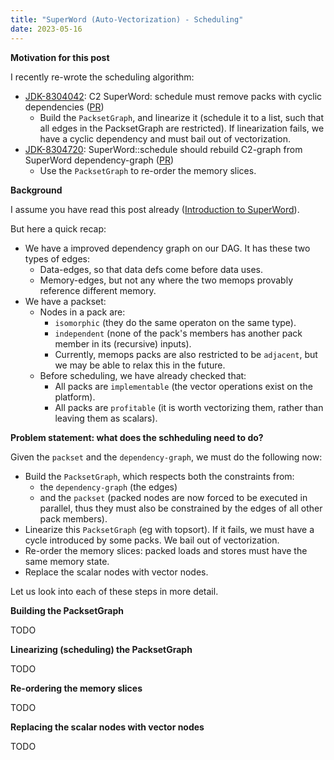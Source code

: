 ```yaml
---
title: "SuperWord (Auto-Vectorization) - Scheduling"
date: 2023-05-16
---
```


**Motivation for this post**

I recently re-wrote the scheduling algorithm:
- [JDK-8304042](https://bugs.openjdk.org/browse/JDK-8304042): C2 SuperWord: schedule must remove packs with cyclic dependencies ([PR](https://github.com/openjdk/jdk/pull/13078))
  - Build the `PacksetGraph`, and linearize it (schedule it to a list, such that all edges in the PacksetGraph are restricted). If linearization fails, we have a cyclic dependency and must bail out of vectorization.
- [JDK-8304720](https://bugs.openjdk.org/browse/JDK-8304720): SuperWord::schedule should rebuild C2-graph from SuperWord dependency-graph ([PR](https://github.com/openjdk/jdk/pull/13354))
  - Use the `PacksetGraph` to re-order the memory slices.

**Background**

I assume you have read this post already ([Introduction to SuperWord](https://eme64.github.io/blog/2023/02/23/SuperWord-Introduction.html)).

But here a quick recap:
- We have a improved dependency graph on our DAG. It has these two types of edges:
  - Data-edges, so that data defs come before data uses.
  - Memory-edges, but not any where the two memops provably reference different memory.
- We have a packset:
  - Nodes in a pack are:
    - `isomorphic` (they do the same operaton on the same type).
    - `independent` (none of the pack's members has another pack member in its (recursive) inputs).
    - Currently, memops packs are also restricted to be `adjacent`, but we may be able to relax this in the future.
  - Before scheduling, we have already checked that:
    - All packs are `implementable` (the vector operations exist on the platform).
    - All packs are `profitable` (it is worth vectorizing them, rather than leaving them as scalars).



**Problem statement: what does the schheduling need to do?**

Given the `packset` and the `dependency-graph`, we must do the following now:
- Build the `PacksetGraph`, which respects both the constraints from:
  - the `dependency-graph` (the edges)
  - and the `packset` (packed nodes are now forced to be executed in parallel, thus they must also be constrained by the edges of all other pack members).
- Linearize this `PacksetGraph` (eg with topsort). If it fails, we must have a cycle introduced by some packs. We bail out of vectorization.
- Re-order the memory slices: packed loads and stores must have the same memory state.
- Replace the scalar nodes with vector nodes.

Let us look into each of these steps in more detail.

**Building the PacksetGraph**

TODO

**Linearizing (scheduling) the PacksetGraph**

TODO

**Re-ordering the memory slices**

TODO

**Replacing the scalar nodes with vector nodes**

TODO
